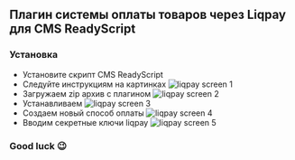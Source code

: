 ## Плагин системы оплаты товаров через Liqpay для CMS ReadyScript

### Установка 
- Установите скрипт CMS ReadyScript
- Следуйте инструкциям на картинках
![liqpay screen 1](https://github.com/utz0r2/liqpay-readyscript/blob/master/screen/1.png)
- Загружаем zip архив с плагином
![liqpay screen 2](https://github.com/utz0r2/liqpay-readyscript/blob/master/screen/2.png)
- Устанавливаем
![liqpay screen 3](https://github.com/utz0r2/liqpay-readyscript/blob/master/screen/3.png)
- Создаем новый способ оплаты 
![liqpay screen 4](https://github.com/utz0r2/liqpay-readyscript/blob/master/screen/4.png)
- Вводим секретные ключи liqpay 
![liqpay screen 5](https://github.com/utz0r2/liqpay-readyscript/blob/master/screen/5.png)

### Good luck 😉
